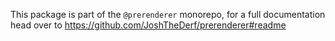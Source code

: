 This package is part of the `@prerenderer` monorepo, for a full documentation head over to https://github.com/JoshTheDerf/prerenderer#readme
